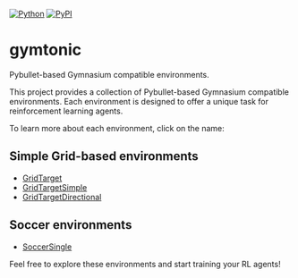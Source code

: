 [![Python](https://img.shields.io/pypi/pyversions/gymtonic.svg)](https://badge.fury.io/py/gymtonic)
[![PyPI](https://badge.fury.io/py/gymtonic.svg)](https://badge.fury.io/py/gymtonic)

# gymtonic
Pybullet-based Gymnasium compatible environments.

This project provides a collection of Pybullet-based Gymnasium compatible environments. Each environment is designed to offer a unique task for reinforcement learning agents.

To learn more about each environment, click on the name:

## Simple Grid-based environments
- [GridTarget](./docs/grid_target.md)
- [GridTargetSimple](./docs/grid_target_simple.md)
- [GridTargetDirectional](./docs/grid_target_directional.md)


## Soccer environments
- [SoccerSingle](docs/soccer_single.md)

Feel free to explore these environments and start training your RL agents!
